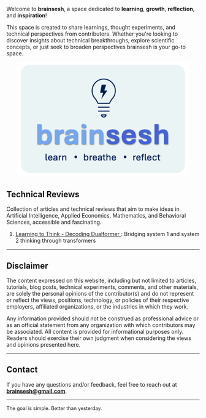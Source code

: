 <!-- # brainsesh -->

Welcome to **brainsesh**, a space dedicated to **learning**, **growth**, **reflection**, and **inspiration**!

This space is created to share learnings, thought experiments, and technical perspectives from contributors. Whether you're looking to discover insights about technical breakthroughs, explore scientific concepts, or just seek to broaden perspectives brainsesh is your go-to space.

<div style="text-align: center;">
  <img src="./images/logo.jpg" alt="Brainsesh Logo" width="450"/>
</div>

<!-- ## Tidbits -->
## Technical Reviews
Collection of articles and technical reviews that aim to make ideas in Artificial Intelligence, Applied Economics, Mathematics, and Behavioral Sciences, accessible and fascinating.

1. <a href="./docs/dualformer/index.html" target="_blank">Learning to Think - Decoding Dualformer </a> : Bridging system 1 and system 2 thinking through transformers

<!-- ### Technology Trends
1. <a href="./docs/dualformer/index.html" target="_blank">Language Models</a> – XX -->

---

## Disclaimer

The content expressed on this website, including but not limited to articles, tutorials, blog posts, technical experiments, comments, and other materials, are solely the personal opinions of the contributor(s) and do not represent or reflect the views, positions, technology, or policies of their respective employers, affiliated organizations, or the industries in which they work.

Any information provided should not be construed as professional advice or as an official statement from any organization with which contributors may be associated. All content is provided for informational purposes only. Readers should exercise their own judgment when considering the views and opinions presented here.

---

## Contact

If you have any questions and/or feedback, feel free to reach out at **[brainsesh@gmail.com](mailto:brainsesh@gmail.com)**.

---

<div align="left" style="font-size: 0.8rem;">
  The goal is simple. Better than yesterday. 
</div>



